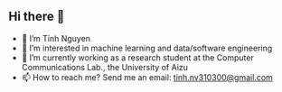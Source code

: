 ## Hi there 👋

- 👋 I’m Tinh Nguyen
- 👀 I’m interested in machine learning and data/software engineering
- 🌱 I’m currently working as a research student at the Computer Communications Lab., the University of Aizu
- 📫 How to reach me? Send me an email: tinh.nv310300@gmail.com

<!---
- 🔭 I’m currently working on ...
- 🌱 I’m currently learning ...
- 👯 I’m looking to collaborate on ...
- 🤔 I’m looking for help with ...
- 💬 Ask me about ...
- 📫 How to reach me: ...
- 😄 Pronouns: ...
- ⚡ Fun fact: ...
--->
